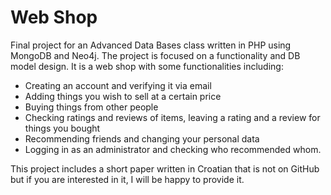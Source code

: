# Web Shop

Final project for an Advanced Data Bases class written in PHP using MongoDB and Neo4j. The project is focused on a functionality and DB model design. It is a web shop with some functionalities including:
- Creating an account and verifying it via email
- Adding things you wish to sell at a certain price
- Buying things from other people
- Checking ratings and reviews of items, leaving a rating and a review for things you bought
- Recommending friends and changing your personal data
- Logging in as an administrator and checking who recommended whom.

This project includes a short paper written in Croatian that is not on GitHub but if you are interested in it, I will be happy to provide it.
